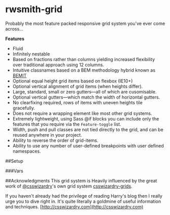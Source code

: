 # rwsmith-grid
Probably the most feature packed responsive grid system you've ever come across&hellip;

**Features**
* Fluid
* Infinitely nestable
* Based on fractions rather than columns yielding increased flexibility over
  traditional approach using 12 columns.
* Intuitive classnames based on a BEM methodology hybrid known as [BEMIT](http://csswizardry.com/2015/08/bemit-taking-the-bem-naming-convention-a-step-further/#responsive-suffixes)
* Optional equal height grid items based on flexbox (IE10+)
* Optional vertical alignment of grid items (when heights differ).
* Large, standard, small or zero gutters&mdash;all of which are cusomisable.
* Optional vertical gutters&mdash;which match the width of horizontal gutters.
* No clearfixing required, rows of items with uneven heights tile gracefully.
* Does not require a wrapping element like most other grid systems.
* Extremely lightweight, using Sass @if blocks you can include only the
  features that you require via the `Feature-toggle` list.
* Width, push and pull classes are not tied directly to the grid, and can be 
  reused anywhere in your project.
* Ability to reverse the order of grid-items.
* Ability to use any number of user-defined breakpoints with user defined
  namespaces.

##Setup

###Vars

##Acknowledgments
This grid system is Heavily influenced by the great work of
[@csswizardry](https://twitter.com/csswizardry])'s own grid system 
[csswizardry-grids](https://github.com/csswizardry/csswizardry-grids).  

If you haven't already had the privilege of reading Harry's blog then I really 
urge you to dive right in.  It's quite literally a goldmine of useful 
information and techniques.
[http://csswizardry.com](http://csswizardry.com)




